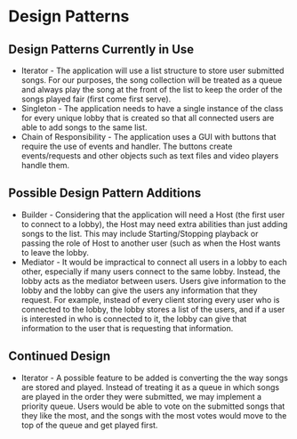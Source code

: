 # Design Patterns

## Design Patterns Currently in Use
*	Iterator	- 	The application will use a list structure to store user submitted songs.  For our purposes, the song collection will be treated as a queue and always play the song at the front of the list to keep the order of the songs played fair (first come first serve).
*	Singleton 	-	The application needs to have a single instance of the class for every unique lobby that is created so that all connected users are able to add songs to the same list.
*	Chain of Responsibility		-	The application uses a GUI with buttons that require the use of events and handler.  The buttons create events/requests and other objects such as text files and video players handle them.


## Possible Design Pattern Additions
*	Builder		-	Considering that the application will need a Host (the first user to connect to a lobby), the Host may need extra abilities than just adding songs to the list.  This may include Starting/Stopping playback or passing the role of Host to another user (such as when the Host wants to leave the lobby.
*	Mediator 	-	It would be impractical to connect all users in a lobby to each other, especially if many users connect to the same lobby.  Instead, the lobby acts as the mediator between users. Users give information to the lobby and the lobby can give the users any information that they request.  For example, instead of every client storing every user who is connected to the lobby, the lobby stores a list of the users, and if a user is interested in who is connected to it, the lobby can give that information to the user that is requesting that information.

## Continued Design
*	Iterator	-	A possible feature to be added is converting the the way songs are stored and played.  Instead of treating it as a queue in which songs are played in the order they were submitted, we may implement a priority queue.  Users would be able to vote on the submitted songs that they like the most, and the songs with the most votes would move to the top of the queue and get played first.